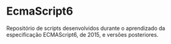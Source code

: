 # EcmaScript6
Repositório de scripts desenvolvidos durante o aprendizado da especificação ECMAScript6, de 2015, e versões posteriores. 
